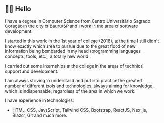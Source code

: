 ## 👋🏻 Hello

I have a degree in Computer Science from Centro Universitário Sagrado Coração in the city of Bauru/SP and I work in the area of software development.

I started in this world in the 1st year of college (2016), at the time I still didn't know exactly which area to pursue due to the great flood of new information being bombarded in my head (programming languages, concepts, tools, etc.), a totally new world .

I carried out some internships at the college in the areas of technical support and development.

I am always striving to understand and put into practice the greatest number of different tools and technologies, always aiming for knowledge, which is indispensable, regardless of the area in which we work.

I have experience in technologies:

- HTML, CSS, JavaScript, Tailwind CSS, Bootstrap, ReactJS, Next.js, Blazor, Git and much more.
